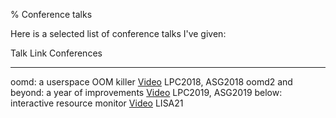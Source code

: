 % Conference talks

Here is a selected list of conference talks I've given:

Talk                                      Link                                   Conferences
----------------------------------------  ------------------------------------   ----------------
oomd: a userspace OOM killer              [Video](https://youtu.be/lz1V3ZeZMVo)  LPC2018, ASG2018
oomd2 and beyond: a year of improvements  [Video](https://youtu.be/24x1-jo9G8k)  LPC2019, ASG2019
below: interactive resource monitor       [Video](https://youtu.be/h4IYyMr181Q)  LISA21
